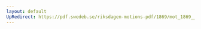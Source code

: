 ```yaml
---
layout: default
UpRedirect: https://pdf.swedeb.se/riksdagen-motions-pdf/1869/mot_1869__ak__00127.pdf
---
```

